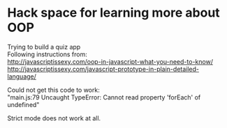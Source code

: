# Hack space for learning more about OOP  

Trying to build a quiz app  
Following instructions from:  
http://javascriptissexy.com/oop-in-javascript-what-you-need-to-know/  
http://javascriptissexy.com/javascript-prototype-in-plain-detailed-language/  

Could not get this code to work:  
"main.js:79 Uncaught TypeError: Cannot read property 'forEach' of undefined"  

Strict mode does not work at all.  
